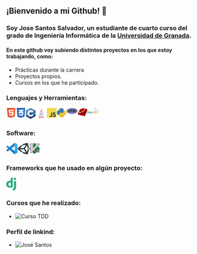 ## ¡Bienvenido a mi Github! 👋

### Soy Jose Santos Salvador, un estudiante de cuarto curso del grado de Ingeniería Informática de la [Universidad de Granada](https://www.ugr.es/).

#### En este github voy subiendo distintos proyectos en los que estoy trabajando, como: 
- Prácticas durante la carrera 
- Proyectos propios.
- Cursos en los que he participado.


### Lenguajes y Herramientas:

<a href="https://www.w3.org/html/" target="_blank"><img align="left" alt="HTML5" width="26px" src="https://github.com/thejosess/thejosess/blob/main/images/html.png" /><a>

<a href="https://www.w3schools.com/css/" target="_blank"><img align="left" alt="CSS3" width="26px" src="https://github.com/thejosess/thejosess/blob/main/images/css.png" /></a>
<a href="https://www.w3schools.com/cpp/" target="_blank"> <img align="left" alt="C++" width="26px" src="https://github.com/thejosess/thejosess/blob/main/images/c.png"/> </a>
<a href="https://www.java.com/" target="_blank"> <img align="left" alt="Java" width="30px" src="https://github.com/thejosess/thejosess/blob/main/images/java.png"/> </a>
<a href="https://www.javascript.com/" target="_blank"> <img align="left" alt="JavaScript" width="26px" src="https://github.com/thejosess/thejosess/blob/main/images/javascript.png"/> </a>
<a href="https://www.python.org" target="_blank"> <img align="left" alt="Python" width="26px" src="https://github.com/thejosess/thejosess/blob/main/images/python.png"/> </a>
<a href="https://www.php.net/" target="_blank"> <img align="left" alt="PHP" width="30px" src="https://github.com/thejosess/thejosess/blob/main/images/php.png"/> </a>
<a href="https://www.ruby-lang.org/en/" target="_blank"> <img align="left" alt="Ruby" width="26px" src="https://github.com/thejosess/thejosess/blob/main/images/ruby.png"/> </a>
<a href="https://www.mysql.com/" target="_blank"> <img align="left" alt="MySQL" width="30px" src="https://github.com/thejosess/thejosess/blob/main/images/mysql.png"/> </a>

<br />
<br />

### Software:


<a href="https://code.visualstudio.com/" target="_blank"> <img align="left" alt="Visual Studio Code" width="30px" src="https://github.com/thejosess/thejosess/blob/main/images/visual.png"/> </a>
<a href="https://unity.com/" target="_blank"> <img align="left" alt="Unity" width="30px" src="https://github.com/thejosess/thejosess/blob/main/images/unity.png"/> </a>
<a href="https://www.vim.org/" target="_blank"> <img align="left" alt="Vim" width="30px" src="https://github.com/thejosess/thejosess/blob/main/images/vim.png"/> </a>

<br />
<br />

### Frameworks que he usado en algún proyecto:


<a href="https://www.djangoproject.com/" target="_blank"> <img align="left" alt="Django" width="26px" src="https://github.com/thejosess/thejosess/blob/main/images/django.png"/> </a>

<br />
<br />

### Cursos que he realizado:
- ![Curso TDD](https://github.com/RakutenTeam/IncidenciasTrafico)


### Perfil de linkind:
- ![José Santos](https://www.linkedin.com/in/jose-santos-971459194/)
